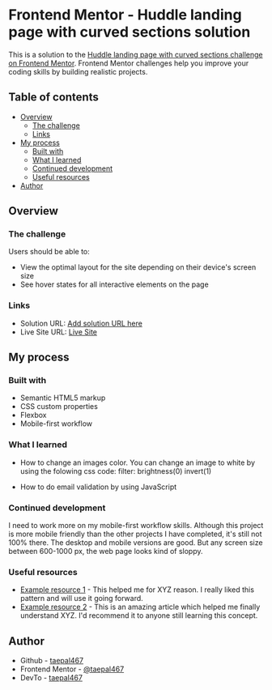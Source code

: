 # Frontend Mentor - Huddle landing page with curved sections solution

This is a solution to the [Huddle landing page with curved sections challenge on Frontend Mentor](https://www.frontendmentor.io/challenges/huddle-landing-page-with-curved-sections-5ca5ecd01e82137ec91a50f2). Frontend Mentor challenges help you improve your coding skills by building realistic projects. 

## Table of contents

- [Overview](#overview)
  - [The challenge](#the-challenge)
  - [Links](#links)
- [My process](#my-process)
  - [Built with](#built-with)
  - [What I learned](#what-i-learned)
  - [Continued development](#continued-development)
  - [Useful resources](#useful-resources)
- [Author](#author)




## Overview

### The challenge

Users should be able to:

- View the optimal layout for the site depending on their device's screen size
- See hover states for all interactive elements on the page


### Links

- Solution URL: [Add solution URL here](https://your-solution-url.com)
- Live Site URL: [Live Site](https://taepal467.github.io/Huddle_landing_page_with_curvedSections/)

## My process

### Built with

- Semantic HTML5 markup
- CSS custom properties
- Flexbox
- Mobile-first workflow


### What I learned

- How to change an images color. You can change an image to white by using the folowing css code:
  filter: brightness(0) invert(1)

- How to do email validation by using JavaScript

### Continued development

I need to work more on my mobile-first workflow skills. Although this project is more mobile friendly than the other projects I have completed, it's still not 100% there. The desktop and mobile versions are good. But any screen size between 600-1000 px, the web page looks kind of sloppy.

### Useful resources

- [Example resource 1](https://www.example.com) - This helped me for XYZ reason. I really liked this pattern and will use it going forward.
- [Example resource 2](https://www.example.com) - This is an amazing article which helped me finally understand XYZ. I'd recommend it to anyone still learning this concept.



## Author

- Github - [taepal467](https://github.com/taepal467)
- Frontend Mentor - [@taepal467](https://www.frontendmentor.io/profile/yourusername)
- DevTo - [taepal467](https://dev.to/taepal467)





